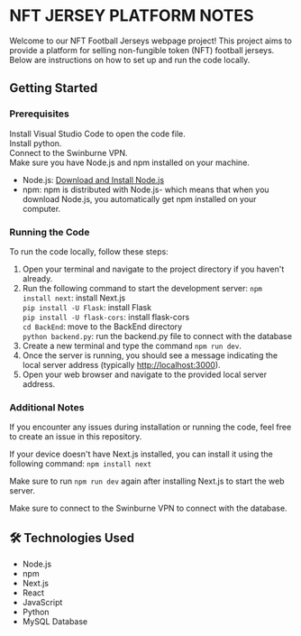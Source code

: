 # NFT JERSEY PLATFORM NOTES

Welcome to our NFT Football Jerseys webpage project! This project aims to provide a platform for selling non-fungible token (NFT) football jerseys. Below are instructions on how to set up and run the code locally.

## Getting Started

### Prerequisites
Install Visual Studio Code to open the code file.<br>
Install python.<br>
Connect to the Swinburne VPN.<br>
Make sure you have Node.js and npm installed on your machine.

- Node.js: [Download and Install Node.js](https://nodejs.org/)
- npm: npm is distributed with Node.js- which means that when you download Node.js, you automatically get npm installed on your computer.

### Running the Code
To run the code locally, follow these steps:

1. Open your terminal and navigate to the project directory if you haven't already.
2. Run the following command to start the development server:
   `npm install next`: install Next.js <br>
   `pip install -U Flask`: install Flask <br>
   `pip install -U flask-cors`: install flask-cors <br>
   `cd BackEnd`: move to the BackEnd directory <br>
   `python backend.py`: run the backend.py file to connect with the database
3. Create a new terminal and type the command `npm run dev`. 
4. Once the server is running, you should see a message indicating the local server address (typically [http://localhost:3000](http://localhost:3000)).
5. Open your web browser and navigate to the provided local server address.

### Additional Notes
If you encounter any issues during installation or running the code, feel free to create an issue in this repository.

If your device doesn't have Next.js installed, you can install it using the following command: `npm install next`

Make sure to run `npm run dev` again after installing Next.js to start the web server.

Make sure to connect to the Swinburne VPN to connect with the database. 

## 🛠️ Technologies Used
- Node.js
- npm
- Next.js
- React
- JavaScript
- Python
- MySQL Database

